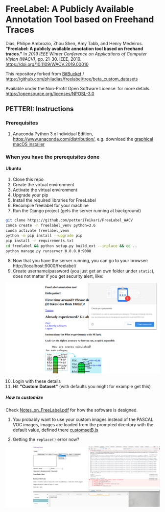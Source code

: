 # FreeLabel: A Publicly Available Annotation Tool based on Freehand Traces

Dias, Philipe Ambrozio, Zhou Shen, Amy Tabb, and Henry Medeiros. **"Freelabel: A publicly available annotation tool based on freehand traces."** In *2019 IEEE Winter Conference on Applications of Computer Vision (WACV)*, pp. 21-30. IEEE, 2019. https://doi.org/10.1109/WACV.2019.00010

This repository forked from [BitBucket](https://bitbucket.org/phil_dias/freelabel-wacv/src/master/) / https://github.com/philadias/freelabel/tree/beta_custom_datasets

Available under the Non-Profit Open Software License: for more details https://opensource.org/licenses/NPOSL-3.0

## PETTERI: Instructions

### Prerequisites

1) Anaconda Python 3.x Individual Edition, https://www.anaconda.com/distribution/, e.g. download the [graphical macOS installer](https://docs.anaconda.com/anaconda/install/mac-os/)

### When you have the prerequisites done

#### Ubuntu

1. Clone this repo
2. Create the virtual environment
3. Activate the virtual environment
4. Upgrade your pip
5. Install the required libraries for FreeLabel
6. Recompile freelabel for your machine
7. Run the Django project (gets the server running at background)

```bash
git clone https://github.com/petteriTeikari/FreeLabel_WACV
conda create -n freelabel_venv python=3.6
conda activate freelabel_venv
python -m pip install --upgrade pip
pip install -r requirements.txt
cd freelabel && python setup.py build_ext --inplace && cd ..
python manage.py runserver 0.0.0.0:9000
```

8. Now that you have the server running, you can go to your browser: http://localhost:9000/freelabel/
9. Create username/password (you just get an own folder under `static`), does not matter if you get security alert, like:

![alt text](https://raw.githubusercontent.com/petteriTeikari/FreeLabel_WACV/master/figures/ignoreThisWarning.png)

10. Login with these details
11. Hit **"Custom Dataset"** (with defaults you might for example get this)

##### How to customize

Check [Notes_on_FreeLabel.pdf](https://github.com/petteriTeikari/FreeLabel_WACV/blob/master/Notes_on_FreeLabel.pdf) for how the software is designed. 

1) You probably want to use your custom images instead of the PASCAL VOC images, images are loaded from the prompted directory with the default value, defined there [customsetB.js](https://github.com/petteriTeikari/FreeLabel_WACV/blob/bc22b8a86a78e2799cfc5007e76e2ef5607aeca0/static/js/customsetB.js#L18)

2) Getting the `replace()` error now?

![alt text](https://raw.githubusercontent.com/petteriTeikari/FreeLabel_WACV/master/figures/replace_error.png)
